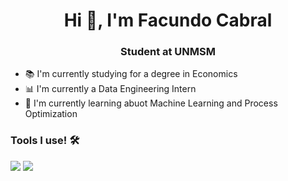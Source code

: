 <h1 align="center"> Hi 👋, I'm Facundo Cabral </h1>
<h3 align="center"> Student at UNMSM </h3>

* 📚 I'm currently studying for a degree in Economics
* 📊 I'm currently a Data Engineering Intern
* 🌱 I'm currently learning abuot Machine Learning and Process Optimization 

<h3> Tools I use! 🛠️</h1>

![](https://img.shields.io/badge/python-3670A0?style=for-the-badge&logo=python&logoColor=ffdd54) ![](https://img.shields.io/badge/Jupyter-ffc920?style=for-the-badge&logo=jupyter&logoColor=000000)
<!--
**f4ckundocv/f4ckundocv** is a ✨ _special_ ✨ repository because its `README.md` (this file) appears on your GitHub profile.

Here are some ideas to get you started:

- 🔭 I’m currently working on ...
- 🌱 I’m currently learning ...
- 👯 I’m looking to collaborate on ...
- 🤔 I’m looking for help with ...
- 💬 Ask me about ...
- 📫 How to reach me: ...
- 😄 Pronouns: ...
- ⚡ Fun fact: ...
-->
